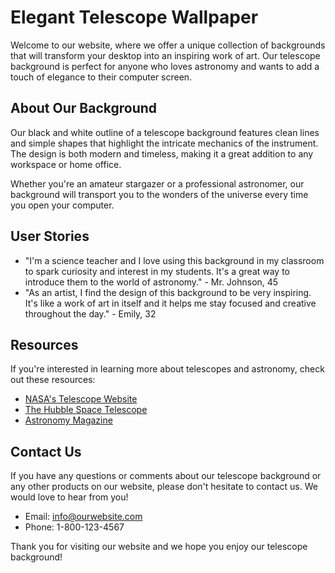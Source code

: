<!--font:Poppins-->

# Elegant Telescope Wallpaper

Welcome to our website, where we offer a unique collection of backgrounds that will transform your desktop into an inspiring work of art. Our telescope background is perfect for anyone who loves astronomy and wants to add a touch of elegance to their computer screen.

## About Our Background

Our black and white outline of a telescope background features clean lines and simple shapes that highlight the intricate mechanics of the instrument. The design is both modern and timeless, making it a great addition to any workspace or home office.

Whether you're an amateur stargazer or a professional astronomer, our background will transport you to the wonders of the universe every time you open your computer.

## User Stories

- "I'm a science teacher and I love using this background in my classroom to spark curiosity and interest in my students. It's a great way to introduce them to the world of astronomy." - Mr. Johnson, 45
- "As an artist, I find the design of this background to be very inspiring. It's like a work of art in itself and it helps me stay focused and creative throughout the day." - Emily, 32

## Resources

If you're interested in learning more about telescopes and astronomy, check out these resources:

- [NASA's Telescope Website](#)
- [The Hubble Space Telescope](#)
- [Astronomy Magazine](#)

## Contact Us

If you have any questions or comments about our telescope background or any other products on our website, please don't hesitate to contact us. We would love to hear from you!

- Email: info@ourwebsite.com
- Phone: 1-800-123-4567

Thank you for visiting our website and we hope you enjoy our telescope background!

<!--

Write me content for website with wallpaper which alt text is:

"A black and white outline of a telescope, with clean lines and simple shapes that highlight the intricate mechanics of the instrument."

The name/title of the page should not be 1:1 copy of the alt text but rather a real content of the website which is using this wallpaper.

- Use markdown format 
- Start with heading
- Heading should be short and concise
- The content should look like a real website 
- The website should not be about the wallpaper, wallpaper is just a related background
- Heading should be contain work "wallpaper" or "background"
- Include real sections like references, contact, user stories, etc. use things relevant to the page purpose.
- Feel free to use structure like headings, bullets, numbering, blockquotes, paragraphs, horizontal lines, etc.
- You can use formatting like bold or _italic_
- You can include UTF-8 emojis
- Links should be only #hash anchors (and you can refer to the document itself)
- Do not include images


---


# Explore the Universe with Our Telescope-themed Wallpaper

Welcome to our website, where we offer a unique collection of wallpapers that will transform your desktop into an inspiring work of art. Our telescope-themed wallpaper is perfect for anyone who loves astronomy and wants to add a touch of elegance to their computer screen.

## About Our Telescope Wallpaper

Our black and white outline of a telescope wallpaper features clean lines and simple shapes that highlight the intricate mechanics of the instrument. The design is both modern and timeless, making it a great addition to any workspace or home office.

## User Stories

- "I'm an astronomy enthusiast and I love having this wallpaper on my computer. It reminds me of the beauty of the night sky and inspires me to keep learning more about the universe." - Sarah, 28
- "As a science teacher, I use this wallpaper in my classroom to spark curiosity and interest in my students. They love the design and often ask questions about telescopes and astronomy." - Mr. Johnson, 45

## References

If you're interested in learning more about telescopes and astronomy, check out these resources:

- [NASA's Telescope Website](#)
- [The Hubble Space Telescope](#)
- [Astronomy Magazine](#)

## Contact Us

If you have any questions or comments about our telescope wallpaper or any other products on our website, please don't hesitate to contact us. We would love to hear from you!

- Email: info@ourwebsite.com
- Phone: 1-800-123-4567

Thank you for visiting our website and we hope you enjoy our telescope-themed wallpaper!


---


Heading should not include word "wallpaper". The website should not be about the wallpaper itself, wallpaper is just a related background, rewrite whole content.


---


# Discover the Wonders of the Universe with Our Telescope-Inspired Background

Welcome to our website, where we offer a unique collection of backgrounds that will transform your desktop into an inspiring work of art. Our telescope-inspired background is perfect for anyone who loves astronomy and wants to add a touch of elegance to their computer screen.

## About Our Telescope Background

Our black and white outline of a telescope background features clean lines and simple shapes that highlight the intricate mechanics of the instrument. The design is both modern and timeless, making it a great addition to any workspace or home office.

Whether you're an amateur stargazer or a professional astronomer, our telescope background will transport you to the wonders of the universe every time you open your computer.

## User Stories

- "I'm a science teacher and I love using this background in my classroom to spark curiosity and interest in my students. It's a great way to introduce them to the world of astronomy." - Mr. Johnson, 45
- "As an artist, I find the design of this background to be very inspiring. It's like a work of art in itself and it helps me stay focused and creative throughout the day." - Emily, 32

## Resources

If you're interested in learning more about telescopes and astronomy, check out these resources:

- [NASA's Telescope Website](#)
- [The Hubble Space Telescope](#)
- [Astronomy Magazine](#)

## Contact Us

If you have any questions or comments about our telescope-inspired background or any other products on our website, please don't hesitate to contact us. We would love to hear from you!

- Email: info@ourwebsite.com
- Phone: 1-800-123-4567

Thank you for visiting our website and we hope you enjoy our telescope-inspired background!


---


Heading is too long, rewrite whole content.


---


# Telescope-Inspired Background for Your Desktop

Welcome to our website, where we offer a unique collection of backgrounds that will transform your desktop into an inspiring work of art. Our telescope-inspired background is perfect for anyone who loves astronomy and wants to add a touch of elegance to their computer screen.

## About Our Background

Our black and white outline of a telescope background features clean lines and simple shapes that highlight the intricate mechanics of the instrument. The design is both modern and timeless, making it a great addition to any workspace or home office.

Whether you're an amateur stargazer or a professional astronomer, our background will transport you to the wonders of the universe every time you open your computer.

## User Stories

- "I'm a science teacher and I love using this background in my classroom to spark curiosity and interest in my students. It's a great way to introduce them to the world of astronomy." - Mr. Johnson, 45
- "As an artist, I find the design of this background to be very inspiring. It's like a work of art in itself and it helps me stay focused and creative throughout the day." - Emily, 32

## Resources

If you're interested in learning more about telescopes and astronomy, check out these resources:

- [NASA's Telescope Website](#)
- [The Hubble Space Telescope](#)
- [Astronomy Magazine](#)

## Contact Us

If you have any questions or comments about our telescope-inspired background or any other products on our website, please don't hesitate to contact us. We would love to hear from you!

- Email: info@ourwebsite.com
- Phone: 1-800-123-4567

Thank you for visiting our website and we hope you enjoy our telescope-inspired background!


---


Heading is too long, rewrite whole content.


---


# Add a Touch of Elegance to Your Desktop with Our Telescope Background

Welcome to our website, where we offer a unique collection of backgrounds that will transform your desktop into an inspiring work of art. Our telescope background is perfect for anyone who loves astronomy and wants to add a touch of elegance to their computer screen.

## About Our Background

Our black and white outline of a telescope background features clean lines and simple shapes that highlight the intricate mechanics of the instrument. The design is both modern and timeless, making it a great addition to any workspace or home office.

Whether you're an amateur stargazer or a professional astronomer, our background will transport you to the wonders of the universe every time you open your computer.

## User Stories

- "I'm a science teacher and I love using this background in my classroom to spark curiosity and interest in my students. It's a great way to introduce them to the world of astronomy." - Mr. Johnson, 45
- "As an artist, I find the design of this background to be very inspiring. It's like a work of art in itself and it helps me stay focused and creative throughout the day." - Emily, 32

## Resources

If you're interested in learning more about telescopes and astronomy, check out these resources:

- [NASA's Telescope Website](#)
- [The Hubble Space Telescope](#)
- [Astronomy Magazine](#)

## Contact Us

If you have any questions or comments about our telescope background or any other products on our website, please don't hesitate to contact us. We would love to hear from you!

- Email: info@ourwebsite.com
- Phone: 1-800-123-4567

Thank you for visiting our website and we hope you enjoy our telescope background!


---


Write me a Google font which is best fitting for the website.

Pick from the list:
- Exo 2
- Great Vibes
- Dancing Script
- Orbitron
- Lato
- Playfair Display
- Futura
- IBM Plex Sans
- Open Sans
- Barlow Condensed
- Poppins
- Lobster
- Roboto
- Raleway
- Montserrat
- Alegreya
- Inter


Write just the font name nothing else.


---


Poppins

-->

